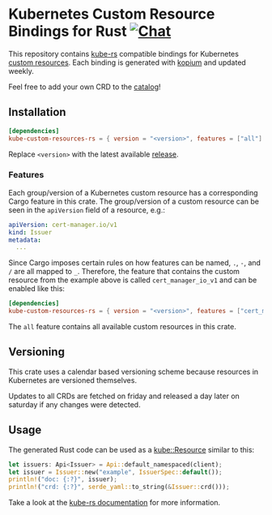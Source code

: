 <!--
SPDX-FileCopyrightText: The kube-custom-resources-rs Authors
SPDX-License-Identifier: 0BSD
 -->

# Kubernetes Custom Resource Bindings for Rust [![Chat](https://img.shields.io/badge/matrix-%23talk.metio:matrix.org-brightgreen.svg?style=social&label=Matrix)](https://matrix.to/#/#talk.metio:matrix.org)

This repository contains [kube-rs](https://kube.rs/) compatible bindings for Kubernetes [custom resources](https://kubernetes.io/docs/tasks/extend-kubernetes/custom-resources/custom-resource-definitions/). Each binding is generated with [kopium](https://github.com/kube-rs/kopium) and updated weekly.

Feel free to add your own CRD to the [catalog](./crd-v1-fetcher/src/catalog.rs)!

## Installation

```toml
[dependencies]
kube-custom-resources-rs = { version = "<version>", features = ["all"] }
```

Replace `<version>` with the latest available [release](https://crates.io/crates/kube-custom-resources-rs).

### Features

Each group/version of a Kubernetes custom resource has a corresponding Cargo feature in this crate. The group/version of a custom resource can be seen in the `apiVersion` field of a resource, e.g.:

```yaml
apiVersion: cert-manager.io/v1
kind: Issuer
metadata:
  ...
```

Since Cargo imposes certain rules on how features can be named, `.`, `-`, and `/` are all mapped to `_`. Therefore, the feature that contains the custom resource from the example above is called `cert_manager_io_v1` and can be enabled like this:

```toml
[dependencies]
kube-custom-resources-rs = { version = "<version>", features = ["cert_manager_io_v1"] }
```

The `all` feature contains all available custom resources in this crate.

## Versioning

This crate uses a calendar based versioning scheme because resources in Kubernetes are versioned themselves.

Updates to all CRDs are fetched on friday and released a day later on saturday if any changes were detected.

## Usage

The generated Rust code can be used as a [kube::Resource](https://docs.rs/kube/*/kube/trait.Resource.html) similar to this:

```rust
let issuers: Api<Issuer> = Api::default_namespaced(client);
let issuer = Issuer::new("example", IssuerSpec::default());
println!("doc: {:?}", issuer);
println!("crd: {:?}", serde_yaml::to_string(&Issuer::crd()));
```

Take a look at the [kube-rs documentation](https://docs.rs/kube/) for more information.
